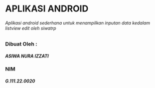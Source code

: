 # APLIKASI ANDROID
###### Aplikasi android sederhana untuk menampilkan inputan data kedalam listview edit oleh siwatrp

### Dibuat Oleh :
##### ASIWA NURA IZZATI
### NIM
##### G.111.22.0020
#####